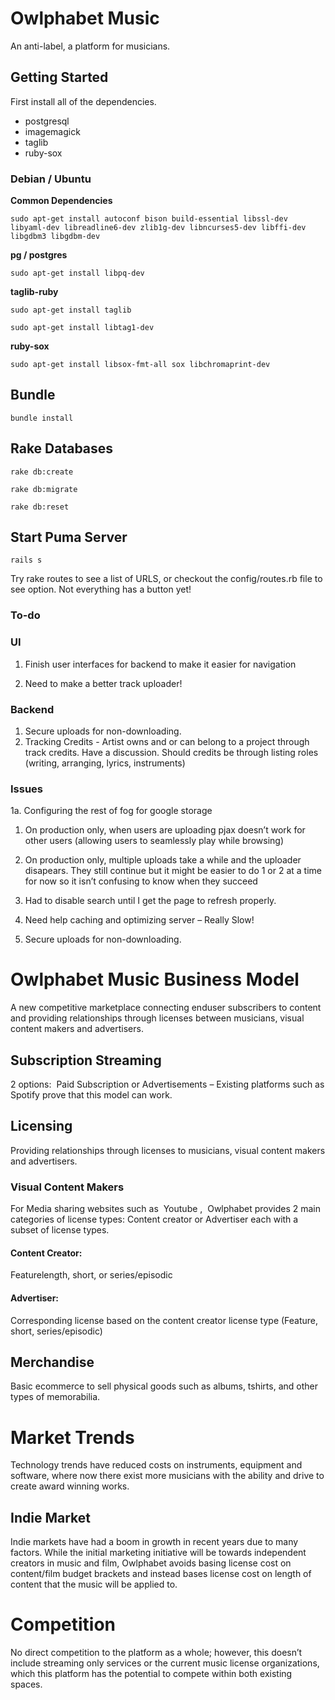# Owlphabet Music
An anti-label, a platform for musicians.

## Getting Started
First install all of the dependencies.


* postgresql
* imagemagick
* taglib
* ruby-sox
 

### Debian / Ubuntu

**Common Dependencies**

`sudo apt-get install autoconf bison build-essential libssl-dev libyaml-dev libreadline6-dev zlib1g-dev libncurses5-dev libffi-dev libgdbm3 libgdbm-dev`

**pg / postgres**

`sudo apt-get install libpq-dev`

**taglib-ruby**

`sudo apt-get install taglib`

`sudo apt-get install libtag1-dev`

**ruby-sox**

`sudo apt-get install libsox-fmt-all sox libchromaprint-dev`

## Bundle 
`bundle install`

## Rake Databases 
`rake db:create`

`rake db:migrate`

`rake db:reset`

## Start Puma Server
`rails s`

Try rake routes to see a list of URLS, or checkout the config/routes.rb file to see option. Not everything has a button yet!

### To-do 

### UI

1. Finish user interfaces for backend to make it easier for navigation

2. Need to make a better track uploader!

### Backend

1. Secure uploads for non-downloading.
2. Tracking Credits - Artist owns and or can belong to a project through track credits. Have a discussion. Should credits be through listing roles (writing, arranging, lyrics, instruments)


### Issues
1a. Configuring the rest of fog for google storage 

1. On production only, when users are uploading pjax doesn’t work for other users (allowing users to seamlessly play while browsing)

2. On production only, multiple uploads take a while and the uploader disapears. They still continue but it might be easier to  do 1 or 2 at a time for now so it isn’t confusing to know when they succeed

3. Had to disable search until I get the page to refresh properly.

4. Need help caching and optimizing server – Really Slow!

5. Secure uploads for non-downloading.  


# Owlphabet Music Business Model

A​ new competitive marketplace  connecting end­user subscribers to content and providing 
relationships through licenses between musicians, visual content makers and advertisers. 
 
## Subscription Streaming 
2 options: ​
Paid Subscription or Advertisements – Existing platforms such as Spotify prove that 
this model can work. 
 
## Licensing 
Providing relationships through licenses to musicians, visual content makers and advertisers. 
 
### Visual Content Makers 
For Media sharing websites such as ​
Youtube , ​
 Owlphabet provides 2 main categories 
of license types: Content creator or Advertiser each with a subset of license types. 
 
#### Content Creator:​
 Feature­length, short, or series/episodic 
 
#### Advertiser: ​
Corresponding license based on the ​content creator license type (Feature, short, series/episodic) 
 
 
## Merchandise 
Basic e­commerce to sell physical goods such as albums, t­shirts, and other types of 
memorabilia. 
 
# Market Trends 
Technology trends have reduced costs on instruments, equipment and software, where now 
there exist more musicians with the ability and drive to create award­ winning works. 
 
## Indie Market 
Indie markets have had a boom in growth in recent years due to many factors. While the initial 
marketing initiative will be towards independent creators in music and film, Owlphabet avoids 
basing license cost on content/film budget brackets and instead bases license cost on length of 
content that the music will be applied to.  
 
# Competition 
No direct competition to the platform as a whole; however, this doesn’t include streaming only 
services or the current music license organizations, which this platform has the potential to 
compete within both existing spaces. 